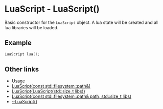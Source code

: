 # LuaScript - LuaScript()

Basic constructor for the `LuaScript` object. A lua state will be created and all lua libraries will be loaded.

## Example

```cpp
LuaScript lua();
```

## Other links

- [Usage](../usage.MD)
- [LuaScript(const std::filesystem::path&)](luascript1.MD)
- [LuaScript(LuaScript(std::size_t libs))](luascript2.MD)
- [LuaScript(const std::filesystem::path& path, std::size_t libs)](luascript3.MD)
- [~LuaScript()](luascript4.MD)
